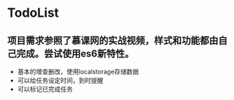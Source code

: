 # TodoList
## 项目需求参照了慕课网的实战视频，样式和功能都由自己完成。尝试使用es6新特性。
- 基本的增查删改，使用localstorage存储数据
- 可以给任务设定时间，到时提醒
- 可以标记已完成任务
